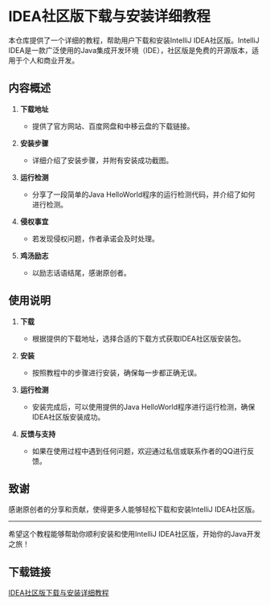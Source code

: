 # IDEA社区版下载与安装详细教程

本仓库提供了一个详细的教程，帮助用户下载和安装IntelliJ IDEA社区版。IntelliJ IDEA是一款广泛使用的Java集成开发环境（IDE），社区版是免费的开源版本，适用于个人和商业开发。

## 内容概述

1. **下载地址**
   - 提供了官方网站、百度网盘和中移云盘的下载链接。

2. **安装步骤**
   - 详细介绍了安装步骤，并附有安装成功截图。

3. **运行检测**
   - 分享了一段简单的Java HelloWorld程序的运行检测代码，并介绍了如何进行检测。

4. **侵权事宜**
   - 若发现侵权问题，作者承诺会及时处理。

5. **鸡汤励志**
   - 以励志话语结尾，感谢原创者。

## 使用说明

1. **下载**
   - 根据提供的下载地址，选择合适的下载方式获取IDEA社区版安装包。

2. **安装**
   - 按照教程中的步骤进行安装，确保每一步都正确无误。

3. **运行检测**
   - 安装完成后，可以使用提供的Java HelloWorld程序进行运行检测，确保IDEA社区版安装成功。

4. **反馈与支持**
   - 如果在使用过程中遇到任何问题，欢迎通过私信或联系作者的QQ进行反馈。

## 致谢

感谢原创者的分享和贡献，使得更多人能够轻松下载和安装IntelliJ IDEA社区版。

---

希望这个教程能够帮助你顺利安装和使用IntelliJ IDEA社区版，开始你的Java开发之旅！

## 下载链接

[IDEA社区版下载与安装详细教程](https://pan.quark.cn/s/7b01c849676f)